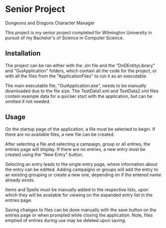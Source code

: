 # Senior Project

Dungeons and Dragons Character Manager

This project is my senior project completed for Wilmington University in pursuit of my Bachelor's of Science in Computer Science.

## Installation 

The project can be ran either with the .sln file and the "DnDEntityLibrary" and "GuiApplication" folders, which contain all the code for the project, or with all the files from the "ApplicationFiles" to run it as an executable. 

The main executable file, "GuiApplication.exe", needs to be manually downloaded due to the file size. The TestData1.xml and TestData2.xml files contain example data for a quicker start with the application, but can be omitted if not needed.

## Usage

On the startup page of the application, a file must be selected to begin. If there are no available files, a new file can be created. 

After selecting a file and selecting a campaign, group or all entries, the entries page will display. If there are no entries, a new entry must be created using the "New Entry" button. 

Selecting an entry leads to the single entry page, where information about the entry can be editted. Adding campaigns or groups will add the entry to an existing grouping or create a new one, depending on if the entered name already exists.

Items and Spells must be manually added to the respective lists, upon which they will be available for viewing on the expanded entry list in the entries page.

Saving changes to files can be done manually with the save button on the entries page or when prompted while closing the application. Note, files emptied of entries during use may be deleted upon saving.

